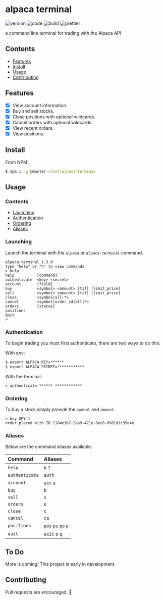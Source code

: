 # alpaca terminal

![version](https://img.shields.io/github/package-json/v/117/alpaca-terminal?color=196DFF&style=flat-square)
![code](https://img.shields.io/github/languages/code-size/117/alpaca-terminal?color=F1A42E&style=flat-square)
![build](https://img.shields.io/github/workflow/status/117/alpaca-terminal/test?style=flat-square)
![prettier](https://img.shields.io/static/v1?label=code%20style&message=prettier&color=ff51bc&style=flat-square)

a command line terminal for trading with the Alpaca API

## Contents

- [Features](#features)
- [Install](#install)
- [Usage](#usage)
- [Contributing](#contributing)

## Features

- [x] View account information.
- [x] Buy and sell stocks.
- [x] Close positions with optional wildcards.
- [x] Cancel orders with optional wildcards.
- [x] View recent orders.
- [x] View positions.

## Install

From NPM:

```cmd
$ npm i -g @master-chief/alpaca-terminal
```

## Usage

### Contents

- [Launching](#launching)
- [Authentication](#authentication)
- [Ordering](#ordering)
- [Aliases](#aliases)

### Launching

Launch the terminal with the `alpaca` or `alpaca-terminal` command.

```terminal
alpaca-terminal 1.3.0
type "help" or "h" to view commands
> help
help          [command]
authenticate  <key> <secret>
account       [field]
buy           <symbol> <amount> [tif] [limit_price]
sell          <symbol> <amount> [tif] [limit_price]
close         <symbol|all|*>
cancel        <symbol|order_id|all|*>
orders        [status]
positions
quit
>
```

### Authentication

To begin trading you must first authenticate, there are two ways to do this:

With env:

```cmd
$ export ALPACA_KEY=******
$ export ALPACA_SECRET=************
```

With the terminal:

```terminal
> authenticate ****** ************
```

### Ordering

To buy a stock simply provide the `symbol` and `amount`.

```terminal
> buy SPY 1
order placed with ID 1184e1b7-2aa9-471e-8ec0-0981d1c35e4e
```

### Aliases

Below are the command aliases available.

| Command        | Aliases             |
| :------------- | :------------------ |
| `help`         | `h` `?`             |
| `authenticate` | `auth`              |
| `account`      | `acc` `a`           |
| `buy`          | `b`                 |
| `sell`         | `s`                 |
| `orders`       | `o`                 |
| `close`        | `c`                 |
| `cancel`       | `ca`                |
| `positions`    | `pos` `ps` `po` `p` |
| `quit`         | `exit` `e` `q`      |

## To Do

More is coming! This project is early in development.

## Contributing

Pull requests are encouraged. 🙂
